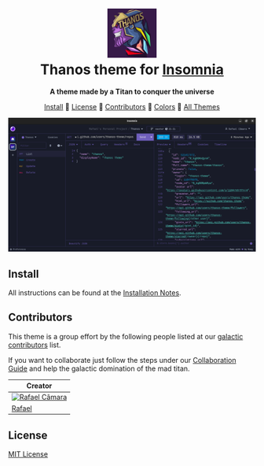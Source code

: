 <h1 align="center">
  <br>
  <img src="https://raw.githubusercontent.com/thanos-theme/thanos/main/assets/image/logo/256x256.png" alt="Thanos theme" width="100">
  <br>
  Thanos theme for <a href="https://insomnia.rest">Insomnia</a>
  <br>
</h1>

<p align="center">
  <strong>A theme made by a Titan to conquer the universe</strong>
</p>

<p align="center">
  <a href="#install">Install</a> 👾
  <a href="#license">License</a> 👾
  <a href="#contributors">Contributors</a> 👾
  <a href="https://github.com/thanos-theme/thanos#colors">Colors</a> 👾
  <a href="https://github.com/thanos-theme/thanos#install">All Themes</a>
</p>

<p align="center">
  <img alt="Infinity Dark Variant Preview" src="https://raw.githubusercontent.com/rafael-camara/insomnia/main/.github/images/preview.png">
</p>

## Install

All instructions can be found at the [Installation Notes](./INSTALL.md).

## Contributors

This theme is a group effort by the following people listed at our [galactic contributors](https://github.com/thanos-theme/insomnia/graphs/contributors) list.

If you want to collaborate just follow the steps under our [Collaboration Guide](https://github.com/thanos-theme/thanos/blob/main/docs/COLLABORATE.md) and help the galactic domination of the mad titan.

| Creator                                                                                            |
| -------------------------------------------------------------------------------------------------- |
| [![Rafael Câmara](https://github.com/rafael-camara.png?size=100)](https://github.com/rafael-camara) |
| [Rafael](https://github.com/rafael-camara)                                                          |

## License

[MIT License](./LICENSE.md)
